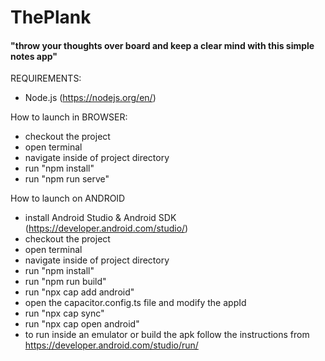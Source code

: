 # ThePlank
<h4>"throw your thoughts over board and keep a clear mind with this simple notes app"</h4>


REQUIREMENTS:
- Node.js (https://nodejs.org/en/)

How to launch in BROWSER:
- checkout the project
- open terminal
- navigate inside of project directory
- run "npm install"
- run "npm run serve"

How to launch on ANDROID
- install Android Studio & Android SDK (https://developer.android.com/studio/)
- checkout the project
- open terminal
- navigate inside of project directory
- run "npm install"
- run "npm run build"
- run "npx cap add android"
- open the capacitor.config.ts file and modify the appId
- run "npx cap sync"
- run "npx cap open android"
- to run inside an emulator or build the apk follow the instructions from https://developer.android.com/studio/run/

